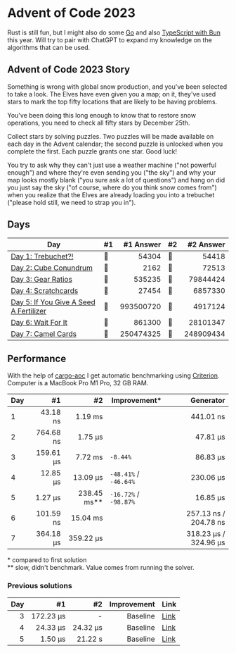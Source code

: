 # Advent of Code 2023

Rust is still fun, but I might also do some [Go](https://github.com/believer/advent-of-code/tree/master/go/2023) and also [TypeScript with Bun](https://github.com/believer/advent-of-code/tree/master/typescript/2023) this year. Will try to pair with ChatGPT to expand my knowledge on the algorithms that can be used.

## Advent of Code 2023 Story

Something is wrong with global snow production, and you've been selected to take a look. The Elves have even given you a map; on it, they've used stars to mark the top fifty locations that are likely to be having problems.

You've been doing this long enough to know that to restore snow operations, you need to check all fifty stars by December 25th.

Collect stars by solving puzzles. Two puzzles will be made available on each day in the Advent calendar; the second puzzle is unlocked when you complete the first. Each puzzle grants one star. Good luck!

You try to ask why they can't just use a weather machine ("not powerful enough") and where they're even sending you ("the sky") and why your map looks mostly blank ("you sure ask a lot of questions") and hang on did you just say the sky ("of course, where do you think snow comes from") when you realize that the Elves are already loading you into a trebuchet ("please hold still, we need to strap you in").

## Days

| Day                                                                                                                      | #1  | #1 Answer | #2  | #2 Answer |
| ------------------------------------------------------------------------------------------------------------------------ | --- | --------: | --- | --------: |
| [Day 1: Trebuchet?!](https://github.com/believer/advent-of-code/blob/master/rust/2023/src/day_01.rs)                     | 🌟  |     54304 | 🌟  |     54418 |
| [Day 2: Cube Conundrum](https://github.com/believer/advent-of-code/blob/master/rust/2023/src/day_02.rs)                  | 🌟  |      2162 | 🌟  |     72513 |
| [Day 3: Gear Ratios](https://github.com/believer/advent-of-code/blob/master/rust/2023/src/day_03.rs)                     | 🌟  |    535235 | 🌟  |  79844424 |
| [Day 4: Scratchcards](https://github.com/believer/advent-of-code/blob/master/rust/2023/src/day_04.rs)                    | 🌟  |     27454 | 🌟  |   6857330 |
| [Day 5: If You Give A Seed A Fertilizer](https://github.com/believer/advent-of-code/blob/master/rust/2023/src/day_05.rs) | 🌟  | 993500720 | 🌟  |   4917124 |
| [Day 6: Wait For It](https://github.com/believer/advent-of-code/blob/master/rust/2023/src/day_06.rs)                     | 🌟  |    861300 | 🌟  |  28101347 |
| [Day 7: Camel Cards](https://github.com/believer/advent-of-code/blob/master/rust/2023/src/day_07.rs)                     | 🌟  | 250474325 | 🌟  | 248909434 |

## Performance

With the help of [cargo-aoc](https://github.com/gobanos/cargo-aoc) I get automatic benchmarking using [Criterion](https://github.com/bheisler/criterion.rs). Computer is a MacBook Pro M1 Pro, 32 GB RAM.

| Day |        #1 |            #2 | Improvement\*         |             Generator |
| --- | --------: | ------------: | --------------------- | --------------------: |
| 1   |  43.18 ns |       1.19 ms |                       |             441.01 ns |
| 2   | 764.68 ns |       1.75 µs |                       |              47.81 µs |
| 3   | 159.61 µs |       7.72 ms | `-8.44%`              |              86.83 µs |
| 4   |  12.85 µs |      13.09 µs | `-48.41%` / `-46.64%` |             230.06 µs |
| 5   |   1.27 µs | 238.45 ms\*\* | `-16.72%` / `-98.87%` |              16.85 µs |
| 6   | 101.59 ns |      15.04 ms |                       | 257.13 ns / 204.78 ns |
| 7   | 364.18 µs |     359.22 µs |                       | 318.23 µs / 324.96 µs |

\* compared to first solution<br/>
\*\* slow, didn't benchmark. Value comes from running the solver.

### Previous solutions

| Day |        #1 |       #2 | Improvement | Link                                                                                                                     |
| --: | --------: | -------: | ----------: | ------------------------------------------------------------------------------------------------------------------------ |
|   3 | 172.23 µs |        - |    Baseline | [Link](https://github.com/believer/advent-of-code/blob/75a83e31024bbac99a0664f81fce4e13ec1e94af/rust/2023/src/day_03.rs) |
|   4 |  24.33 µs | 24.32 µs |    Baseline | [Link](https://github.com/believer/advent-of-code/blob/c970c6322d3904048bcf3f30b1052e2916476d73/rust/2023/src/day_04.rs) |
|   5 |   1.50 µs |  21.22 s |    Baseline | [Link](https://github.com/believer/advent-of-code/blob/39b0904c4921f4ae79963a6df49bb3502ef6b3be/rust/2023/src/day_05.rs) |
